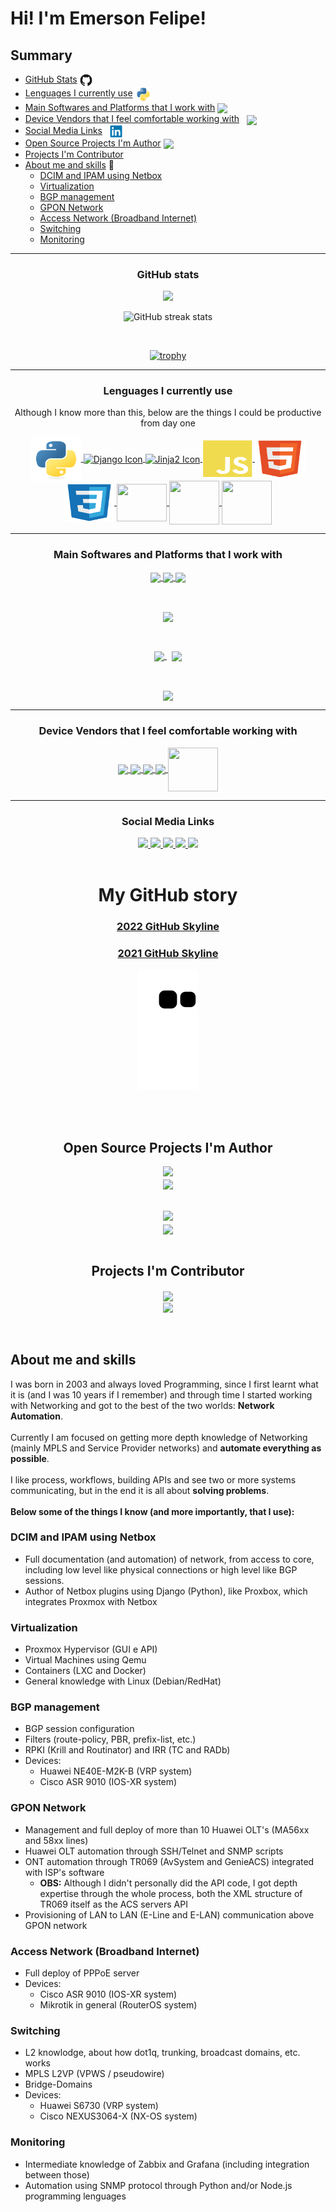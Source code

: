 # Hi! I'm Emerson Felipe!

## Summary
- [GitHub Stats](#github-stats) <img align="center" height="20" src="https://github.com/devicons/devicon/blob/master/icons/github/github-original.svg" alt="GitHub"> 
- [Lenguages I currently use](#lenguages-i-currently-use) <img align="center" height="25" alt="Python Icon" src="https://raw.githubusercontent.com/devicons/devicon/master/icons/python/python-original.svg">
- [Main Softwares and Platforms that I work with](#main-softwares-and-platforms-that-i-work-with)&nbsp;<img align="center" height="20" src="https://user-images.githubusercontent.com/24397251/156674465-aee91e85-0fc6-438d-903f-04fc7660963a.png" />
- [Device Vendors that I feel comfortable working with](#device-vendors-that-i-feel-comfortable-working-with) &nbsp; <img align="center" height="18" src="https://user-images.githubusercontent.com/24397251/156672242-f7a3ace9-c317-4256-9bc6-f938b8ee59bc.png" />
- [Social Media Links](#social-media-links) &nbsp; <img align="center" height="20" src="https://github.com/devicons/devicon/blob/master/icons/linkedin/linkedin-original.svg" alt="LinkedIn">
- [Open Source Projects I'm Author](#open-source-projects-im-author)&nbsp;<img align="center" height="20" src="https://user-images.githubusercontent.com/24397251/156674373-81b86f84-d063-41d4-a8ba-9629b8a56251.svg" />
- [Projects I'm Contributor](#projects-im-contributor)
- [About me and skills](#about-me-and-skills) 🤖
  - [DCIM and IPAM using Netbox](#dcim-and-ipam-using-netbox)
  - [Virtualization](#virtualization)
  - [BGP management](#bgp-management)
  - [GPON Network](#gpon-network)
  - [Access Network (Broadband Internet)](#access-network-broadband-internet)
  - [Switching](#switching)
  - [Monitoring](#monitoring)

---
  
<div align="center">
  
  <!-- GitHub stats -->
  
  ### GitHub stats
  
  <a href="https://github.com/emersonfelipesp">
    <img height="180em" src="https://github-readme-stats.vercel.app/api?username=emersonfelipesp&theme=dark&show_icons=true&&include_all_commits=true&count_private=true"/>
  </a>
  
  ![GitHub streak stats](https://github-readme-streak-stats.herokuapp.com/?user=emersonfelipesp&theme=dark)
  
  <br>
  
  [![trophy](https://github-profile-trophy.vercel.app/?username=emersonfelipesp)](https://github.com/ryo-ma/github-profile-trophy)


</div>
  
  ---

<div align=center>
  
  ### Lenguages I currently use
    
  Although I know more than this, below are the things I could be productive from day one
    
  <!-- Most used lenguages -->
  <!-- Python Icon -->
  <a href="https://www.python.org/" target="_blank">
    <img align="center" height="70" width="80" alt="Python Icon" src="https://raw.githubusercontent.com/devicons/devicon/master/icons/python/python-original.svg">
  </a>
  
  <!-- Django Icon -->
  <a href="https://www.djangoproject.com/" target="_blank">
    <img align="center" height="100" width="80" alt="Django Icon" src="https://cdn.jsdelivr.net/gh/devicons/devicon/icons/django/django-original.svg" />
  </a>
  
  <!-- Jinja2 -->
  <a href="https://jinja.palletsprojects.com/" target="_blank">
    <img align="center" height="60" alt="Jinja2 Icon" src="https://user-images.githubusercontent.com/24397251/156644791-17a98cac-375f-4582-86a8-4dc27d20b97d.png">
  </a>
  
  <!-- JavaScript Icon -->
  <a href="https://www.javascript.com/" target="_blank">
    <img align="center" height="60" width="80" alt="JavaScript Icon" src="https://raw.githubusercontent.com/devicons/devicon/master/icons/javascript/javascript-plain.svg">
  </a>
    
  <!-- HTML5 Icon -->
  <a href="https://html.spec.whatwg.org/multipage/" target="_blank">
    <img align="center" height="60" width="80" alt="HTML Icon" src="https://raw.githubusercontent.com/devicons/devicon/master/icons/html5/html5-original.svg">
  </a>
    
  <!-- CSS3 Icon -->
  <a href="https://www.w3schools.com/css/" target="_blank">
    <img align="center" height="60" width="80" alt="CSS Icon" src="https://raw.githubusercontent.com/devicons/devicon/master/icons/css3/css3-original.svg">
  </a>
  
  <!-- Bootstrap Icon -->
  <a href="https://getbootstrap.com/" target="_blank">
    <img align="center" height="60" width="80" src="https://cdn.jsdelivr.net/gh/devicons/devicon/icons/bootstrap/bootstrap-original.svg" />
  </a>
    
  <!-- PostgreSQL Icon -->
  <a href="https://www.postgresql.org/" target="_blank">
    <img align="center" height="70" width="80" src="https://cdn.jsdelivr.net/gh/devicons/devicon/icons/postgresql/postgresql-original-wordmark.svg" />
  </a>
    
  <!-- MongoDB Icon -->
  <a href="https://www.mongodb.com/" target="_blank">
    <img align="center" height="70" width="80" src="https://cdn.jsdelivr.net/gh/devicons/devicon/icons/mongodb/mongodb-original-wordmark.svg" />
  </a>
    
  ---
    
  ### Main Softwares and Platforms that I work with

  <!-- Netbox -->
  <a href="https://netbox.readthedocs.io/" target="_blank">
    <img align="center" height="80" src="https://user-images.githubusercontent.com/24397251/156674373-81b86f84-d063-41d4-a8ba-9629b8a56251.svg" />
  </a>
    
  <!-- Proxmox -->
  <a href="https://www.docker.com/">
    <img align="center" height="80" src="https://user-images.githubusercontent.com/24397251/156674465-aee91e85-0fc6-438d-903f-04fc7660963a.png" />
  </a>
      
  <!-- Docker -->
  <a href="https://netbox.readthedocs.io/" target="_blank">
    <img align="center" height="80" src="https://user-images.githubusercontent.com/24397251/156674574-f4380a96-f0c3-4e63-bcef-9ef75e5cfe09.png" />
  </a>
    
  &nbsp;
  <!-- Zabbix -->
  <a href="https://www.zabbix.com/" target="_blank">
    <img align="center" height="60" src="https://user-images.githubusercontent.com/24397251/156674693-0c469c0f-af95-463a-baba-3f0ca7bcbad1.png" />
  </a>
    
  &nbsp;
  <!-- Grafana -->
  <a href="https://grafana.com/" target="_blank">
    <img align="center" height="80" src="https://user-images.githubusercontent.com/24397251/156674772-22e0d214-12fd-4dc4-9d79-20698a2b9657.png" />
  </a>
  &nbsp;

  <!-- FreeRADIUS -->
  <a href="https://freeradius.org/" target="_blank">
    <img align="center" height="60" src="https://user-images.githubusercontent.com/24397251/156674855-c04202f8-1292-4135-97f1-445512707940.svg" />
  </a>
    
  &nbsp;
  <!-- Take BLiP -->
  <a href="https://www.take.net/" target="_blank">
    <img align="center" height="60" src="https://user-images.githubusercontent.com/24397251/156675000-e6f710bd-a834-481a-9f3e-30f783950248.svg" />
  </a>
  
  <br>
    
  ---
 
  ### Device Vendors that I feel comfortable working with
    
  <!-- Cisco Icon -->
  <a href="https://www.cisco.com/" target="_blank">
    <img align="center" height="70" src="https://user-images.githubusercontent.com/24397251/156672242-f7a3ace9-c317-4256-9bc6-f938b8ee59bc.png" />
  </a>
    
  <!-- Huawei Icon -->
  <a href="https://www.huawei.com/" target="_blank">
    <img align="center" height="70" src="https://user-images.githubusercontent.com/24397251/156672271-14e8a9be-9f4b-4cd7-ba29-6fbfba046cf9.png" />
  </a>

  <!-- A10 Icon -->
  <a href="https://www.a10networks.com/" target="_blank">
    <img align="center" height="60" src="https://user-images.githubusercontent.com/24397251/156672297-fd1f6407-48df-4970-b0a8-0a4dca71f287.png" />
  </a>
    
  <!-- DELL Icon -->
  <a href="https://www.dell.com/" target="_blank">
    <img align="center" height="90" src="https://user-images.githubusercontent.com/24397251/156673555-e93d7ec4-b145-4164-adc9-8efb3a2769a7.png" />
  </a>
    
  <!-- Mikrotik Icon -->
  <a href="https://mikrotik.com/" target="_blank">
    <img align="center" height="70" width="80" src="https://user-images.githubusercontent.com/24397251/156672730-62ea0de1-90e1-4282-a06f-8bf3dd37da9c.svg" />
  </a>
    
  ---

  ### Social Media Links

  <!-- Social Media Links -->
  <a href="https://www.linkedin.com/in/emersonfelipesp/" target="_blank">
    <img src="https://img.shields.io/badge/-LinkedIn-%230077B5?style=for-the-badge&logo=linkedin&logoColor=white" target="_blank">
  </a> 
  <a href="https://www.instagram.com/emersonfelipesp/" target="_blank">
    <img src="https://img.shields.io/badge/-Instagram-%23E4405F?style=for-the-badge&logo=instagram&logoColor=white" target="_blank">
  </a>
  <a href="mailto:emersonfelipe.2003@gmail.com">
    <img src="https://img.shields.io/badge/-Gmail-%23333?style=for-the-badge&logo=gmail&logoColor=white" target="_blank">
  </a>
  <a href="https://t.me/emersonfelipesp">
    <img src="https://img.shields.io/badge/-Telegram-%230088cc?style=for-the-badge&logo=telegram&logoColor=white" target="_blank">
  </a>
  <a href="https://cursos.alura.com.br/user/emersonfelipesp">
    <img src="https://img.shields.io/badge/-Alura-%23051d3b?style=for-the-badge&logo=alura&logoColor=white" target="_blank">
  </a>
  
  <br>
  <br>
  
  # My GitHub story
  
  ### [2022 GitHub Skyline](https://skyline.github.com/emersonfelipesp/2022)
  ### [2021 GitHub Skyline](https://skyline.github.com/emersonfelipesp/2021)
  
  ![Snake animation](https://github.com/rafaballerini/rafaballerini/blob/output/github-contribution-grid-snake.svg)
 
  <br>
  <br>
  
  ## Open Source Projects I'm Author
  <div>
    <a href="https://github.com/N-Multifibra/netbox-proxbox" target="_blank">
      <img src="https://user-images.githubusercontent.com/24397251/156668969-2f9d3775-41fa-47d2-ba13-7a6cdabb4db0.png" target="_blank">
    </a>
  </div>
  <div>
    <a href="https://github.com/N-Multifibra/netbox-proxbox">
      <img align="center" src="https://github-readme-stats.vercel.app/api/pin/?username=N-Multifibra&repo=netbox-proxbox" />
    </a>
  </div>

  <br>
  <br>

  <div>
    <a href="https://github.com/emersonfelipesp/netbox-plugins-store" target="_blank">
      <img src="https://user-images.githubusercontent.com/24397251/158654881-9256069c-3951-49fd-bb04-88288feb0d74.png" target="_blank">
    </a>
  </div>
  <div>
    <a href="https://github.com/emersonfelipesp/netbox-plugins-store" target="_blank">
      <img align="center" src="https://github-readme-stats.vercel.app/api/pin/?username=emersonfelipesp&repo=netbox-plugins-store" />
    </a>
  </div>

  <br>

  ## Projects I'm Contributor

  <div>
    <a href="https://github.com/netbox-community/netbox">
      <img align="center" src="https://github-readme-stats.vercel.app/api/pin/?username=netbox-community&repo=netbox" />
    </a>
  </div>
  <div>
    <a href="https://github.com/netbox-community/devicetype-library">
      <img align="center" src="https://github-readme-stats.vercel.app/api/pin/?username=netbox-community&repo=devicetype-library" />
    </a>
  </div>

</div>

<br>
<br>

## About me and skills
  
I was born in 2003 and always loved Programming, since I first learnt what it is (and I was 10 years if I remember) and through time I started working with Networking and got to the best of the two worlds: **Network Automation**.
<br><br>
Currently I am focused on getting more depth knowledge of Networking (mainly MPLS and Service Provider networks) and **automate everything as possible**.
<br><br>
I like process, workflows, building APIs and see two or more systems communicating, but in the end it is all about **solving problems**.
<br>
<br>
**Below some of the things I know (and more importantly, that I use):**
### DCIM and IPAM using Netbox
- Full documentation (and automation) of network, from access to core, including low level like physical connections or high level like BGP sessions.
- Author of Netbox plugins using Django (Python), like Proxbox, which integrates Proxmox with Netbox

### Virtualization
- Proxmox Hypervisor (GUI e API)
- Virtual Machines using Qemu
- Containers (LXC and Docker)
- General knowledge with Linux (Debian/RedHat)

### BGP management
- BGP session configuration
- Filters (route-policy, PBR, prefix-list, etc.)
- RPKI (Krill and Routinator) and IRR (TC and RADb)
- Devices:
  - Huawei NE40E-M2K-B (VRP system)
  - Cisco ASR 9010 (IOS-XR system)

### GPON Network
- Management and full deploy of more than 10 Huawei OLT's (MA56xx and 58xx lines)
- Huawei OLT automation through SSH/Telnet and SNMP scripts
- ONT automation through TR069 (AvSystem and GenieACS) integrated with ISP's software 
  - **OBS:** Although I didn't personally did the API code, I got depth expertise through the whole process, both the XML structure of TR069 itself as the ACS servers API
- Provisioning of LAN to LAN (E-Line and E-LAN) communication above GPON network

### Access Network (Broadband Internet)
- Full deploy of PPPoE server
- Devices:
  - Cisco ASR 9010 (IOS-XR system)
  - Mikrotik in general (RouterOS system)

### Switching
- L2 knowlodge, about how dot1q, trunking, broadcast domains, etc. works
- MPLS L2VP (VPWS / pseudowire)
- Bridge-Domains
- Devices:
  - Huawei S6730 (VRP system)
  - Cisco NEXUS3064-X (NX-OS system)

### Monitoring
- Intermediate knowledge of Zabbix and Grafana (including integration between those)
- Automation using SNMP protocol through Python and/or Node.js programming lenguages

